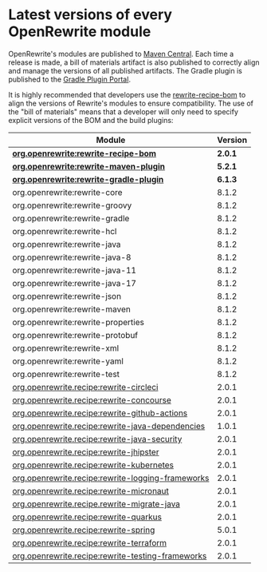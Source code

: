 # Latest versions of every OpenRewrite module

OpenRewrite's modules are published to [Maven Central](https://search.maven.org/search?q=org.openrewrite). Each time a release is made, a bill of materials artifact is also published to correctly align and manage the versions of all published artifacts. The Gradle plugin is published to the [Gradle Plugin Portal](https://plugins.gradle.org/plugin/org.openrewrite.rewrite).

It is highly recommended that developers use the [rewrite-recipe-bom](https://github.com/openrewrite/rewrite-recipe-bom) to align the versions of Rewrite's modules to ensure compatibility. The use of the "bill of materials" means that a developer will only need to specify explicit versions of the BOM and the build plugins:

| Module                                                                                                         | Version    |
| -------------------------------------------------------------------------------------------------------------- | ---------- |
| [**org.openrewrite:rewrite-recipe-bom**](https://github.com/openrewrite/rewrite-recipe-bom)                    | **2.0.1** |
| [**org.openrewrite:rewrite-maven-plugin**](https://github.com/openrewrite/rewrite-maven-plugin)                | **5.2.1** |
| [**org.openrewrite:rewrite-gradle-plugin**](https://github.com/openrewrite/rewrite-gradle-plugin)              | **6.1.3** |
| org.openrewrite:rewrite-core                                                                                   | 8.1.2     |
| org.openrewrite:rewrite-groovy                                                                                 | 8.1.2     |
| org.openrewrite:rewrite-gradle                                                                                 | 8.1.2     |
| org.openrewrite:rewrite-hcl                                                                                    | 8.1.2     |
| org.openrewrite:rewrite-java                                                                                   | 8.1.2     |
| org.openrewrite:rewrite-java-8                                                                                 | 8.1.2     |
| org.openrewrite:rewrite-java-11                                                                                | 8.1.2     |
| org.openrewrite:rewrite-java-17                                                                                | 8.1.2     |
| org.openrewrite:rewrite-json                                                                                   | 8.1.2     |
| org.openrewrite:rewrite-maven                                                                                  | 8.1.2     |
| org.openrewrite:rewrite-properties                                                                             | 8.1.2     |
| org.openrewrite:rewrite-protobuf                                                                               | 8.1.2     |
| org.openrewrite:rewrite-xml                                                                                    | 8.1.2     |
| org.openrewrite:rewrite-yaml                                                                                   | 8.1.2     |
| org.openrewrite:rewrite-test                                                                                   | 8.1.2     |
| [org.openrewrite.recipe:rewrite-circleci](https://github.com/openrewrite/rewrite-circleci)                     | 2.0.1     |
| [org.openrewrite.recipe:rewrite-concourse](https://github.com/openrewrite/rewrite-concourse)                   | 2.0.1     |
| [org.openrewrite.recipe:rewrite-github-actions](https://github.com/openrewrite/rewrite-github-actions)         | 2.0.1     |
| [org.openrewrite.recipe:rewrite-java-dependencies](https://github.com/openrewrite/rewrite-java-dependencies)   | 1.0.1     |
| [org.openrewrite.recipe:rewrite-java-security](https://github.com/openrewrite/rewrite-java-security)           | 2.0.1     |
| [org.openrewrite.recipe:rewrite-jhipster](https://github.com/openrewrite/rewrite-jhipster)                     | 2.0.1     |
| [org.openrewrite.recipe:rewrite-kubernetes](https://github.com/openrewrite/rewrite-kubernetes)                 | 2.0.1     |
| [org.openrewrite.recipe:rewrite-logging-frameworks](https://github.com/openrewrite/rewrite-logging-frameworks) | 2.0.1     |
| [org.openrewrite.recipe:rewrite-micronaut](https://github.com/openrewrite/rewrite-micronaut)                   | 2.0.1     |
| [org.openrewrite.recipe.rewrite-migrate-java](https://github.com/openrewrite/rewrite-migrate-java)             | 2.0.1     |
| [org.openrewrite.recipe:rewrite-quarkus](https://github.com/openrewrite/rewrite-quarkus)                       | 2.0.1     |
| [org.openrewrite.recipe:rewrite-spring](https://github.com/openrewrite/rewrite-spring)                         | 5.0.1     |
| [org.openrewrite.recipe:rewrite-terraform](https://github.com/openrewrite/rewrite-terraform)                   | 2.0.1     |
| [org.openrewrite.recipe:rewrite-testing-frameworks](https://github.com/openrewrite/rewrite-testing-frameworks) | 2.0.1     |
